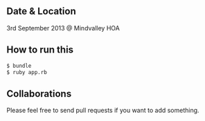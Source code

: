 Date & Location
---------------
3rd September 2013 @ Mindvalley HOA

How to run this
---------------
```bash
$ bundle
$ ruby app.rb
```

Collaborations
--------------
Please feel free to send pull requests if you want to add something.
